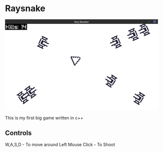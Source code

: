 # Raysnake
![Game Screenshot](/screenshot/screenshot.png?raw=true "Game Screenshot")

This is my first big game written in c++

## Controls

W,A,S,D - To move around
Left Mouse Click - To Shoot

